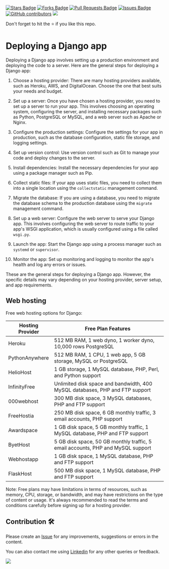 <a href="https://github.com/drshahizan/learn-django/stargazers"><img src="https://img.shields.io/github/stars/drshahizan/learn-django" alt="Stars Badge"/></a>
<a href="https://github.com/drshahizan/learn-django/network/members"><img src="https://img.shields.io/github/forks/drshahizan/learn-django" alt="Forks Badge"/></a>
<a href="https://github.com/drshahizan/learn-django/pulls"><img src="https://img.shields.io/github/issues-pr/drshahizan/learn-django" alt="Pull Requests Badge"/></a>
<a href="https://github.com/drshahizan/learn-django/issues"><img src="https://img.shields.io/github/issues/drshahizan/learn-django" alt="Issues Badge"/></a>
<a href="https://github.com/drshahizan/learn-django/graphs/contributors"><img alt="GitHub contributors" src="https://img.shields.io/github/contributors/drshahizan/learn-django?color=2b9348"></a>
![](https://visitor-badge.glitch.me/badge?page_id=drshahizan/learn-django)

Don't forget to hit the :star: if you like this repo.

# Deploying a Django app

Deploying a Django app involves setting up a production environment and deploying the code to a server. Here are the general steps for deploying a Django app:

1. Choose a hosting provider: There are many hosting providers available, such as Heroku, AWS, and DigitalOcean. Choose the one that best suits your needs and budget.

2. Set up a server: Once you have chosen a hosting provider, you need to set up a server to run your app. This involves choosing an operating system, configuring the server, and installing necessary packages such as Python, PostgreSQL or MySQL, and a web server such as Apache or Nginx.

3. Configure the production settings: Configure the settings for your app in production, such as the database configuration, static file storage, and logging settings.

4. Set up version control: Use version control such as Git to manage your code and deploy changes to the server.

5. Install dependencies: Install the necessary dependencies for your app using a package manager such as Pip.

6. Collect static files: If your app uses static files, you need to collect them into a single location using the `collectstatic` management command.

7. Migrate the database: If you are using a database, you need to migrate the database schema to the production database using the `migrate` management command.

8. Set up a web server: Configure the web server to serve your Django app. This involves configuring the web server to route traffic to your app's WSGI application, which is usually configured using a file called `wsgi.py`.

9. Launch the app: Start the Django app using a process manager such as `systemd` or `supervisor`.

10. Monitor the app: Set up monitoring and logging to monitor the app's health and log any errors or issues.

These are the general steps for deploying a Django app. However, the specific details may vary depending on your hosting provider, server setup, and app requirements.

## Web hosting
Free web hosting options for Django:

| Hosting Provider | Free Plan Features |
| ---------------- | ------------------ |
| Heroku | 512 MB RAM, 1 web dyno, 1 worker dyno, 10,000 rows PostgreSQL |
| PythonAnywhere | 512 MB RAM, 1 CPU, 1 web app, 5 GB storage, MySQL or PostgreSQL |
| HelioHost | 1 GB storage, 1 MySQL database, PHP, Perl, and Python support |
| InfinityFree | Unlimited disk space and bandwidth, 400 MySQL databases, PHP and FTP support |
| 000webhost | 300 MB disk space, 3 MySQL databases, PHP and FTP support |
| FreeHostia | 250 MB disk space, 6 GB monthly traffic, 3 email accounts, PHP support |
| Awardspace | 1 GB disk space, 5 GB monthly traffic, 1 MySQL database, PHP and FTP support |
| ByetHost | 5 GB disk space, 50 GB monthly traffic, 5 email accounts, PHP and MySQL support |
| Webhostapp | 1 GB disk space, 1 MySQL database, PHP and FTP support |
| FlaskHost | 500 MB disk space, 1 MySQL database, PHP and FTP support |

Note: Free plans may have limitations in terms of resources, such as memory, CPU, storage, or bandwidth, and may have restrictions on the type of content or usage. It's always recommended to read the terms and conditions carefully before signing up for a hosting provider.

## Contribution 🛠️
Please create an [Issue](https://github.com/drshahizan/learn-django/issues) for any improvements, suggestions or errors in the content.

You can also contact me using [Linkedin](https://www.linkedin.com/in/drshahizan/) for any other queries or feedback.

![](https://visitor-badge.glitch.me/badge?page_id=drshahizan)
